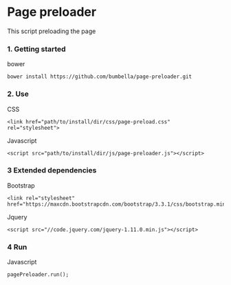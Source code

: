 Page preloader
==============

This script preloading the page

### 1. Getting started
bower
```
bower install https://github.com/bumbella/page-preloader.git
```

### 2. Use

CSS
```
<link href="path/to/install/dir/css/page-preload.css" rel="stylesheet">
```

Javascript
```
<script src="path/to/install/dir/js/page-preloader.js"></script>
```

### 3 Extended dependencies

Bootstrap
```
<link rel="stylesheet" href="https://maxcdn.bootstrapcdn.com/bootstrap/3.3.1/css/bootstrap.min.css">
```

Jquery
```
<script src="//code.jquery.com/jquery-1.11.0.min.js"></script>
```

### 4 Run

Javascript
```
pagePreloader.run();
```